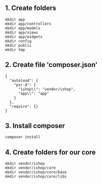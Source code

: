 ## 1. Create folders
```
mkdir app
mkdir app/controllers
mkdir app/models
mkdir app/views
mkdir app/widgets
mkdir config
mkdir public
mkdir tmp
```

## 2. Create file 'composer.json'
```
{
  "autoload": {
    "psr-4": {
      "ishop\\": "vendor/ishop",
      "app\\": "app"
    }
  },
  "require": {}
}
```

## 3. Install composer
```
composer install
```

## 4. Create folders for our core
```
mkdir vendor/ishop
mkdir vendor/ishop/core
mkdir vendor/ishop/core/base
mkdir vendor/ishop/core/libs
```
